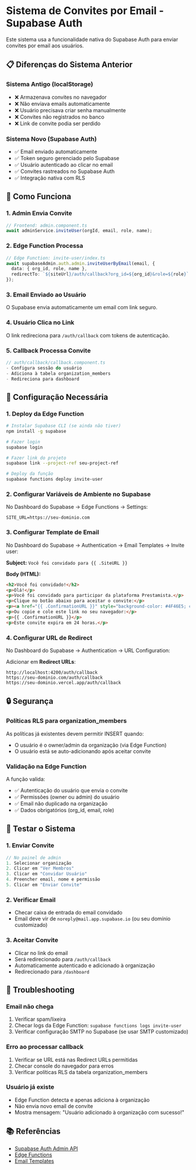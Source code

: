 # Sistema de Convites por Email - Supabase Auth

Este sistema usa a funcionalidade nativa do Supabase Auth para enviar convites por email aos usuários.

## 📋 Diferenças do Sistema Anterior

### Sistema Antigo (localStorage)
- ❌ Armazenava convites no navegador
- ❌ Não enviava emails automaticamente
- ❌ Usuário precisava criar senha manualmente
- ❌ Convites não registrados no banco
- ❌ Link de convite podia ser perdido

### Sistema Novo (Supabase Auth)
- ✅ Email enviado automaticamente
- ✅ Token seguro gerenciado pelo Supabase
- ✅ Usuário autenticado ao clicar no email
- ✅ Convites rastreados no Supabase Auth
- ✅ Integração nativa com RLS

## 🚀 Como Funciona

### 1. Admin Envia Convite
```typescript
// Frontend: admin.component.ts
await adminService.inviteUser(orgId, email, role, name);
```

### 2. Edge Function Processa
```typescript
// Edge Function: invite-user/index.ts
await supabaseAdmin.auth.admin.inviteUserByEmail(email, {
  data: { org_id, role, name },
  redirectTo: `${siteUrl}/auth/callback?org_id=${org_id}&role=${role}`
});
```

### 3. Email Enviado ao Usuário
O Supabase envia automaticamente um email com link seguro.

### 4. Usuário Clica no Link
O link redireciona para `/auth/callback` com tokens de autenticação.

### 5. Callback Processa Convite
```typescript
// auth/callback/callback.component.ts
- Configura sessão do usuário
- Adiciona à tabela organization_members
- Redireciona para dashboard
```

## 📝 Configuração Necessária

### 1. Deploy da Edge Function

```bash
# Instalar Supabase CLI (se ainda não tiver)
npm install -g supabase

# Fazer login
supabase login

# Fazer link do projeto
supabase link --project-ref seu-project-ref

# Deploy da função
supabase functions deploy invite-user
```

### 2. Configurar Variáveis de Ambiente no Supabase

No Dashboard do Supabase → Edge Functions → Settings:

```
SITE_URL=https://seu-dominio.com
```

### 3. Configurar Template de Email

No Dashboard do Supabase → Authentication → Email Templates → Invite user:

**Subject:** `Você foi convidado para {{ .SiteURL }}`

**Body (HTML):**
```html
<h2>Você foi convidado!</h2>
<p>Olá!</p>
<p>Você foi convidado para participar da plataforma Prestamista.</p>
<p>Clique no botão abaixo para aceitar o convite:</p>
<p><a href="{{ .ConfirmationURL }}" style="background-color: #4F46E5; color: white; padding: 12px 24px; text-decoration: none; border-radius: 6px; display: inline-block;">Aceitar Convite</a></p>
<p>Ou copie e cole este link no seu navegador:</p>
<p>{{ .ConfirmationURL }}</p>
<p>Este convite expira em 24 horas.</p>
```

### 4. Configurar URL de Redirect

No Dashboard do Supabase → Authentication → URL Configuration:

Adicionar em **Redirect URLs**:
```
http://localhost:4200/auth/callback
https://seu-dominio.com/auth/callback
https://seu-dominio.vercel.app/auth/callback
```

## 🔒 Segurança

### Políticas RLS para organization_members

As políticas já existentes devem permitir INSERT quando:
- O usuário é o owner/admin da organização (via Edge Function)
- O usuário está se auto-adicionando após aceitar convite

### Validação na Edge Function

A função valida:
- ✅ Autenticação do usuário que envia o convite
- ✅ Permissões (owner ou admin) do usuário
- ✅ Email não duplicado na organização
- ✅ Dados obrigatórios (org_id, email, role)

## 🧪 Testar o Sistema

### 1. Enviar Convite
```typescript
// No painel de admin
1. Selecionar organização
2. Clicar em "Ver Membros"
3. Clicar em "Convidar Usuário"
4. Preencher email, nome e permissão
5. Clicar em "Enviar Convite"
```

### 2. Verificar Email
- Checar caixa de entrada do email convidado
- Email deve vir de `noreply@mail.app.supabase.io` (ou seu domínio customizado)

### 3. Aceitar Convite
- Clicar no link do email
- Será redirecionado para `/auth/callback`
- Automaticamente autenticado e adicionado à organização
- Redirecionado para `/dashboard`

## 🐛 Troubleshooting

### Email não chega
1. Verificar spam/lixeira
2. Checar logs da Edge Function: `supabase functions logs invite-user`
3. Verificar configuração SMTP no Supabase (se usar SMTP customizado)

### Erro ao processar callback
1. Verificar se URL está nas Redirect URLs permitidas
2. Checar console do navegador para erros
3. Verificar políticas RLS da tabela organization_members

### Usuário já existe
- Edge Function detecta e apenas adiciona à organização
- Não envia novo email de convite
- Mostra mensagem: "Usuário adicionado à organização com sucesso!"

## 📚 Referências

- [Supabase Auth Admin API](https://supabase.com/docs/reference/javascript/auth-admin-inviteUserByEmail)
- [Edge Functions](https://supabase.com/docs/guides/functions)
- [Email Templates](https://supabase.com/docs/guides/auth/auth-email-templates)
